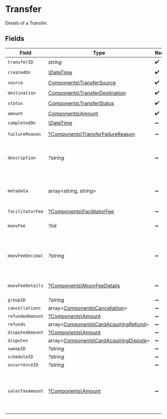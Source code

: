# Transfer

Details of a Transfer.


## Fields

| Field                                                                                                                            | Type                                                                                                                             | Required                                                                                                                         | Description                                                                                                                      | Example                                                                                                                          |
| -------------------------------------------------------------------------------------------------------------------------------- | -------------------------------------------------------------------------------------------------------------------------------- | -------------------------------------------------------------------------------------------------------------------------------- | -------------------------------------------------------------------------------------------------------------------------------- | -------------------------------------------------------------------------------------------------------------------------------- |
| `transferID`                                                                                                                     | *string*                                                                                                                         | :heavy_check_mark:                                                                                                               | N/A                                                                                                                              |                                                                                                                                  |
| `createdOn`                                                                                                                      | [\DateTime](https://www.php.net/manual/en/class.datetime.php)                                                                    | :heavy_check_mark:                                                                                                               | N/A                                                                                                                              |                                                                                                                                  |
| `source`                                                                                                                         | [Components\TransferSource](../../Models/Components/TransferSource.md)                                                           | :heavy_check_mark:                                                                                                               | N/A                                                                                                                              |                                                                                                                                  |
| `destination`                                                                                                                    | [Components\TransferDestination](../../Models/Components/TransferDestination.md)                                                 | :heavy_check_mark:                                                                                                               | N/A                                                                                                                              |                                                                                                                                  |
| `status`                                                                                                                         | [Components\TransferStatus](../../Models/Components/TransferStatus.md)                                                           | :heavy_check_mark:                                                                                                               | Status of a transfer.                                                                                                            |                                                                                                                                  |
| `amount`                                                                                                                         | [Components\Amount](../../Models/Components/Amount.md)                                                                           | :heavy_check_mark:                                                                                                               | N/A                                                                                                                              |                                                                                                                                  |
| `completedOn`                                                                                                                    | [\DateTime](https://www.php.net/manual/en/class.datetime.php)                                                                    | :heavy_minus_sign:                                                                                                               | N/A                                                                                                                              |                                                                                                                                  |
| `failureReason`                                                                                                                  | [?Components\TransferFailureReason](../../Models/Components/TransferFailureReason.md)                                            | :heavy_minus_sign:                                                                                                               | Reason for a transfer's failure.                                                                                                 |                                                                                                                                  |
| `description`                                                                                                                    | *?string*                                                                                                                        | :heavy_minus_sign:                                                                                                               | An optional description of the transfer that is used on receipts and for your own internal use.                                  | Pay Instructor for May 15 Class                                                                                                  |
| `metadata`                                                                                                                       | array<string, *string*>                                                                                                          | :heavy_minus_sign:                                                                                                               | Free-form key-value pair list. Useful for storing information that is not captured elsewhere.                                    | {<br/>"optional": "metadata"<br/>}                                                                                               |
| `facilitatorFee`                                                                                                                 | [?Components\FacilitatorFee](../../Models/Components/FacilitatorFee.md)                                                          | :heavy_minus_sign:                                                                                                               | Total or markup fee.                                                                                                             |                                                                                                                                  |
| `moovFee`                                                                                                                        | *?int*                                                                                                                           | :heavy_minus_sign:                                                                                                               | Fees charged to your platform account for transfers.                                                                             |                                                                                                                                  |
| `moovFeeDecimal`                                                                                                                 | *?string*                                                                                                                        | :heavy_minus_sign:                                                                                                               | Same as `moovFee`, but a decimal-formatted numerical string that represents up to 9 decimal place precision.                     |                                                                                                                                  |
| `moovFeeDetails`                                                                                                                 | [?Components\MoovFeeDetails](../../Models/Components/MoovFeeDetails.md)                                                          | :heavy_minus_sign:                                                                                                               | Processing and pass-through costs that add up to the moovFee.                                                                    |                                                                                                                                  |
| `groupID`                                                                                                                        | *?string*                                                                                                                        | :heavy_minus_sign:                                                                                                               | N/A                                                                                                                              |                                                                                                                                  |
| `cancellations`                                                                                                                  | array<[Components\Cancellation](../../Models/Components/Cancellation.md)>                                                        | :heavy_minus_sign:                                                                                                               | N/A                                                                                                                              |                                                                                                                                  |
| `refundedAmount`                                                                                                                 | [?Components\Amount](../../Models/Components/Amount.md)                                                                          | :heavy_minus_sign:                                                                                                               | N/A                                                                                                                              |                                                                                                                                  |
| `refunds`                                                                                                                        | array<[Components\CardAcquiringRefund](../../Models/Components/CardAcquiringRefund.md)>                                          | :heavy_minus_sign:                                                                                                               | N/A                                                                                                                              |                                                                                                                                  |
| `disputedAmount`                                                                                                                 | [?Components\Amount](../../Models/Components/Amount.md)                                                                          | :heavy_minus_sign:                                                                                                               | N/A                                                                                                                              |                                                                                                                                  |
| `disputes`                                                                                                                       | array<[Components\CardAcquiringDispute](../../Models/Components/CardAcquiringDispute.md)>                                        | :heavy_minus_sign:                                                                                                               | N/A                                                                                                                              |                                                                                                                                  |
| `sweepID`                                                                                                                        | *?string*                                                                                                                        | :heavy_minus_sign:                                                                                                               | N/A                                                                                                                              |                                                                                                                                  |
| `scheduleID`                                                                                                                     | *?string*                                                                                                                        | :heavy_minus_sign:                                                                                                               | N/A                                                                                                                              |                                                                                                                                  |
| `occurrenceID`                                                                                                                   | *?string*                                                                                                                        | :heavy_minus_sign:                                                                                                               | N/A                                                                                                                              |                                                                                                                                  |
| `salesTaxAmount`                                                                                                                 | [?Components\Amount](../../Models/Components/Amount.md)                                                                          | :heavy_minus_sign:                                                                                                               | Optional sales tax amount. `transfer.amount.value` should be inclusive of any sales tax and represents the total amount charged. |                                                                                                                                  |